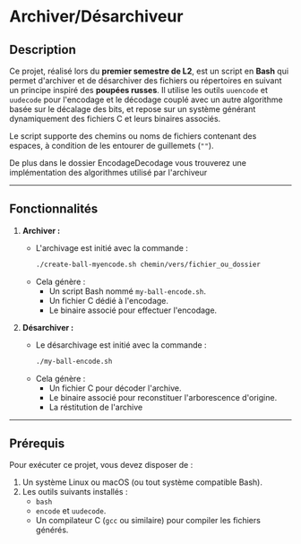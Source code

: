 # Archiver/Désarchiveur

## Description
Ce projet, réalisé lors du **premier semestre de L2**, est un script en **Bash** qui permet d'archiver et de désarchiver des fichiers ou répertoires en suivant un principe inspiré des **poupées russes**. Il utilise les outils `uuencode` et `uudecode` pour l'encodage et le décodage couplé avec un autre algorithme basée sur le décalage des bits, et repose sur un système générant dynamiquement des fichiers C et leurs binaires associés.

Le script supporte des chemins ou noms de fichiers contenant des espaces, à condition de les entourer de guillemets (`""`).

De plus dans le dossier EncodageDecodage vous trouverez une implémentation des algorithmes utilisé par l'archiveur

---

## Fonctionnalités
1. **Archiver :** 
   - L'archivage est initié avec la commande :
     ```bash
     ./create-ball-myencode.sh chemin/vers/fichier_ou_dossier
     ```
   - Cela génère :
     - Un script Bash nommé `my-ball-encode.sh`.
     - Un fichier C dédié à l'encodage.
     - Le binaire associé pour effectuer l'encodage.

2. **Désarchiver :** 
   - Le désarchivage est initié avec la commande :
     ```bash
     ./my-ball-encode.sh
     ```
   - Cela génère :
     - Un fichier C pour décoder l'archive.
     - Le binaire associé pour reconstituer l'arborescence d'origine.
     - La réstitution de l'archive

---

## Prérequis
Pour exécuter ce projet, vous devez disposer de :
1. Un système Linux ou macOS (ou tout système compatible Bash).
2. Les outils suivants installés :
   - `bash`
   - `encode` et `uudecode`.
   - Un compilateur C (`gcc` ou similaire) pour compiler les fichiers générés.
